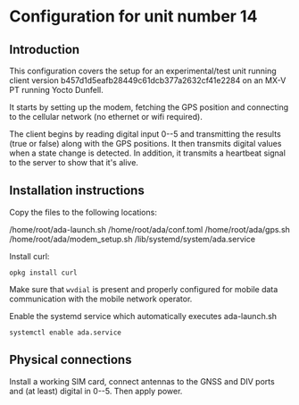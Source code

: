 # Configuration for unit number 14

## Introduction

This configuration covers the setup for an experimental/test unit
running client version b457d1d5eafb28449c61dcb377a2632cf41e2284 on an
MX-V PT running Yocto Dunfell.

It starts by setting up the modem, fetching the GPS position and
connecting to the cellular network (no ethernet or wifi required).

The client begins by reading digital input 0--5 and transmitting the
results (true or false) along with the GPS positions. It then
transmits digital values when a state change is detected. In addition,
it transmits a heartbeat signal to the server to show that it's alive.

## Installation instructions

Copy the files to the following locations:

/home/root/ada-launch.sh
/home/root/ada/conf.toml
/home/root/ada/gps.sh
/home/root/ada/modem_setup.sh
/lib/systemd/system/ada.service

Install curl:

```
opkg install curl
```

Make sure that `wvdial` is present and properly configured for mobile
data communication with the mobile network operator.


Enable the systemd service which automatically executes ada-launch.sh

```
systemctl enable ada.service
```

## Physical connections

Install a working SIM card, connect antennas to the GNSS and DIV
ports and (at least) digital in 0--5. Then apply power.
